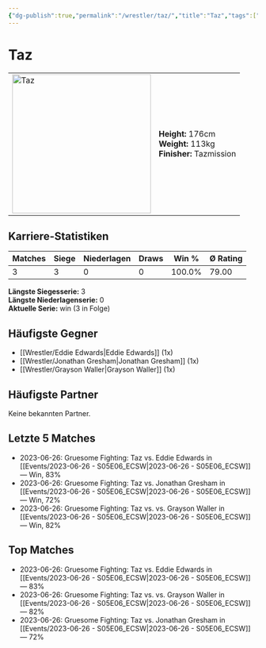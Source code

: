 ```yaml
---
{"dg-publish":true,"permalink":"/wrestler/taz/","title":"Taz","tags":["wrestler"],"noteIcon":""}
---
```



# Taz

<table>
        <tr>
        <td><img src="https://github.com/CptSpaulding1980/choke-slam-wrestling/releases/download/images/Taz.png" width="280" alt="Taz"></td>
        <td>
        <b>Height:</b> 176cm<br>
        <b>Weight:</b> 113kg<br>
        <b>Finisher:</b> Tazmission<br>
        </td>
        </tr>
        </table>
        

## Karriere-Statistiken

| Matches | Siege | Niederlagen | Draws | Win % | Ø Rating |
|---------|-------|-------------|-------|-------|-----------|
| 3 | 3 | 0 | 0 | 100.0% | 79.00 |

**Längste Siegesserie:** 3<br>**Längste Niederlagenserie:** 0<br>**Aktuelle Serie:** win (3 in Folge)


## Häufigste Gegner
- [[Wrestler/Eddie Edwards\|Eddie Edwards]] (1x)
- [[Wrestler/Jonathan Gresham\|Jonathan Gresham]] (1x)
- [[Wrestler/Grayson Waller\|Grayson Waller]] (1x)

## Häufigste Partner
Keine bekannten Partner.

## Letzte 5 Matches
- 2023-06-26: Gruesome Fighting: Taz vs. Eddie Edwards in [[Events/2023-06-26 - S05E06_ECSW\|2023-06-26 - S05E06_ECSW]] — Win, 83%
- 2023-06-26: Gruesome Fighting: Taz vs. Jonathan Gresham in [[Events/2023-06-26 - S05E06_ECSW\|2023-06-26 - S05E06_ECSW]] — Win, 72%
- 2023-06-26: Gruesome Fighting: Taz vs.  vs. Grayson Waller in [[Events/2023-06-26 - S05E06_ECSW\|2023-06-26 - S05E06_ECSW]] — Win, 82%

## Top Matches
- 2023-06-26: Gruesome Fighting: Taz vs. Eddie Edwards in [[Events/2023-06-26 - S05E06_ECSW\|2023-06-26 - S05E06_ECSW]] — 83%
- 2023-06-26: Gruesome Fighting: Taz vs.  vs. Grayson Waller in [[Events/2023-06-26 - S05E06_ECSW\|2023-06-26 - S05E06_ECSW]] — 82%
- 2023-06-26: Gruesome Fighting: Taz vs. Jonathan Gresham in [[Events/2023-06-26 - S05E06_ECSW\|2023-06-26 - S05E06_ECSW]] — 72%
